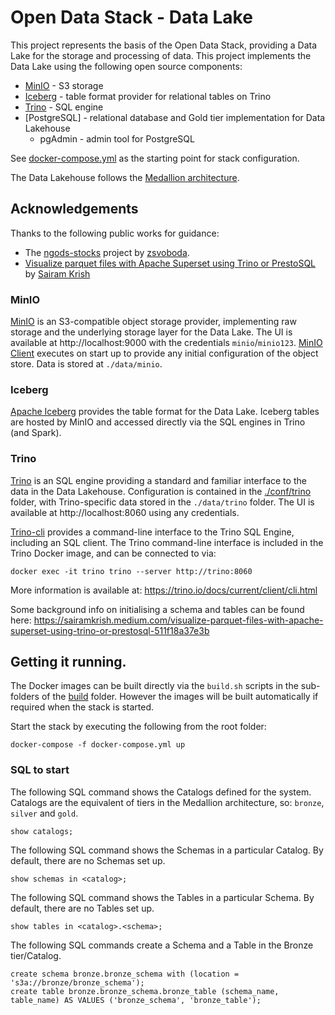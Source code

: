 # Open Data Stack - Data Lake
This project represents the basis of the Open Data Stack, providing a Data Lake for the storage and processing of data. This project implements the Data Lake using the following open source components:

- [MinIO](#minio) - S3 storage
- [Iceberg](#iceberg) - table format provider for relational tables on Trino
- [Trino](#trino) - SQL engine
- [PostgreSQL] - relational database and Gold tier implementation for Data Lakehouse
    - pgAdmin - admin tool for PostgreSQL

See [docker-compose.yml](./docker-compose.yml) as the starting point for stack configuration.

The Data Lakehouse follows the [Medallion architecture](https://databricks.com/fr/glossary/medallion-architecture).

## Acknowledgements
Thanks to the following public works for guidance:
- The [ngods-stocks](https://github.com/zsvoboda/ngods-stocks) project by [zsvoboda](https://medium.com/@zsvoboda).
- [Visualize parquet files with Apache Superset using Trino or PrestoSQL](https://sairamkrish.medium.com/visualize-parquet-files-with-apache-superset-using-trino-or-prestosql-511f18a37e3b) by [Sairam Krish](https://sairamkrish.medium.com)

### MinIO
[MinIO](https://min.io) is an S3-compatible object storage provider, implementing raw storage and the underlying storage layer for the Data Lake. The UI is available at http://localhost:9000 with the credentials `minio`/`minio123`. [MinIO Client](https://hub.docker.com/r/minio/mc) executes on start up to provide any initial configuration of the object store. Data is stored at `./data/minio`.

### Iceberg
[Apache Iceberg](https://iceberg.apache.org) provides the table format for the Data Lake. Iceberg tables are hosted by MinIO and accessed directly via the SQL engines in Trino (and Spark).

### Trino
[Trino](https://trino.io) is an SQL engine providing a standard and familiar interface to the data in the Data Lakehouse. Configuration is contained in the [./conf/trino](./conf/trino) folder, with Trino-specific data stored in the `./data/trino` folder. The UI is available at http://localhost:8060 using any credentials.

[Trino-cli](https://trino.io/docs/current/installation/cli.html) provides a command-line interface to the Trino SQL Engine, including an SQL client. The Trino command-line interface is included in the Trino Docker image, and can be  connected to via:
```
docker exec -it trino trino --server http://trino:8060
```

More information is available at: https://trino.io/docs/current/client/cli.html

Some background info on initialising a schema and tables can be found here:
https://sairamkrish.medium.com/visualize-parquet-files-with-apache-superset-using-trino-or-prestosql-511f18a37e3b

## Getting it running.

The Docker images can be built directly via the `build.sh` scripts in the sub-folders of the [build](/build/) folder. However the images will be built automatically if required when the stack is started.

Start the stack by executing the following from the root folder:
```
docker-compose -f docker-compose.yml up
```

### SQL to start

The following SQL command shows the Catalogs defined for the system. Catalogs are the equivalent of tiers in the Medallion architecture, so: `bronze`, `silver` and `gold`.

```
show catalogs;
```

The following SQL command shows the Schemas in a particular Catalog. By default, there are no Schemas set up.
```
show schemas in <catalog>;
```

The following SQL command shows the Tables in a particular Schema. By default, there are no Tables set up.
```
show tables in <catalog>.<schema>;
```

The following SQL commands create a Schema and a Table in the Bronze tier/Catalog.
```
create schema bronze.bronze_schema with (location = 's3a://bronze/bronze_schema');
create table bronze.bronze_schema.bronze_table (schema_name, table_name) AS VALUES ('bronze_schema', 'bronze_table');
```